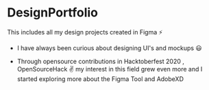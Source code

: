 # DesignPortfolio
This includes all my design projects created in Figma :zap:

* I have always been curious about designing UI's and mockups :smiley:

* Through opensource contributions in Hacktoberfest 2020 , OpenSourceHack :v: my interest in this field grew even more and I started exploring more about the Figma Tool and AdobeXD

